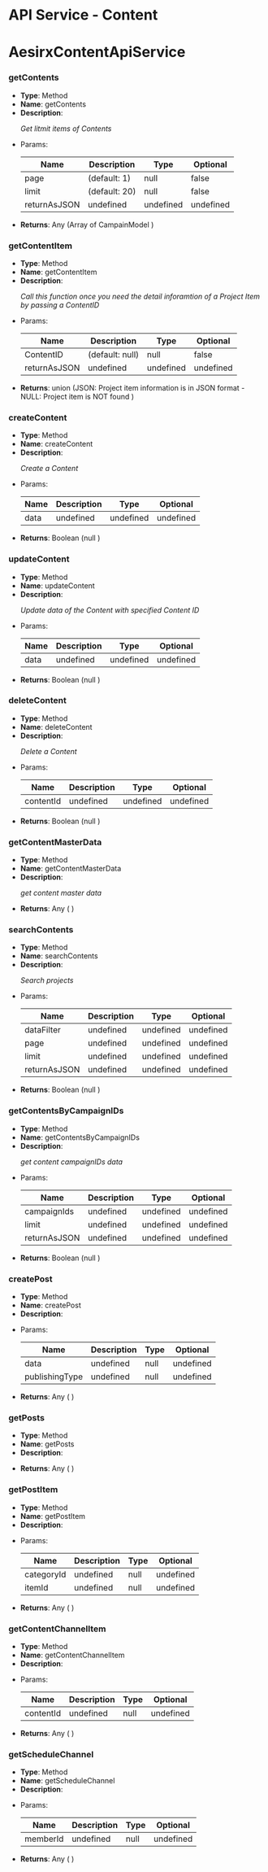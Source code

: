 <h1>API Service - Content</h1><h1>AesirxContentApiService</h1><h3>getContents</h3><ul><li><b>Type</b>: Method </li><li><b>Name</b>: getContents</li><li><b>Description</b>: <p><i>Get litmit items of Contents
</i></p></li><li><b></b>Params</b>: </li><table><thead><th>Name</th><th>Description</th><th>Type</th><th>Optional</th></thead><tbody><tr><td>page</td><td>(default: 1)</td><td>null</td><td>false</td></tr><tr><td>limit</td><td>(default: 20)</td><td>null</td><td>false</td></tr><tr><td>returnAsJSON</td><td>undefined</td><td>undefined</td><td>undefined</td></tr></tbody></table><li><b>Returns</b>: Any (Array of CampainModel )</li></ul><h3>getContentItem</h3><ul><li><b>Type</b>: Method </li><li><b>Name</b>: getContentItem</li><li><b>Description</b>: <p><i>Call this function once you need the detail inforamtion of a Project Item by passing a ContentID
</i></p></li><li><b></b>Params</b>: </li><table><thead><th>Name</th><th>Description</th><th>Type</th><th>Optional</th></thead><tbody><tr><td>ContentID</td><td>(default: null)</td><td>null</td><td>false</td></tr><tr><td>returnAsJSON</td><td>undefined</td><td>undefined</td><td>undefined</td></tr></tbody></table><li><b>Returns</b>: union (JSON: Project item information is in JSON format
- NULL: Project item is NOT found )</li></ul><h3>createContent</h3><ul><li><b>Type</b>: Method </li><li><b>Name</b>: createContent</li><li><b>Description</b>: <p><i>Create a Content
</i></p></li><li><b></b>Params</b>: </li><table><thead><th>Name</th><th>Description</th><th>Type</th><th>Optional</th></thead><tbody><tr><td>data</td><td>undefined</td><td>undefined</td><td>undefined</td></tr></tbody></table><li><b>Returns</b>: Boolean (null )</li></ul><h3>updateContent</h3><ul><li><b>Type</b>: Method </li><li><b>Name</b>: updateContent</li><li><b>Description</b>: <p><i>Update data of the Content with specified Content ID
</i></p></li><li><b></b>Params</b>: </li><table><thead><th>Name</th><th>Description</th><th>Type</th><th>Optional</th></thead><tbody><tr><td>data</td><td>undefined</td><td>undefined</td><td>undefined</td></tr></tbody></table><li><b>Returns</b>: Boolean (null )</li></ul><h3>deleteContent</h3><ul><li><b>Type</b>: Method </li><li><b>Name</b>: deleteContent</li><li><b>Description</b>: <p><i>Delete a Content
</i></p></li><li><b></b>Params</b>: </li><table><thead><th>Name</th><th>Description</th><th>Type</th><th>Optional</th></thead><tbody><tr><td>contentId</td><td>undefined</td><td>undefined</td><td>undefined</td></tr></tbody></table><li><b>Returns</b>: Boolean (null )</li></ul><h3>getContentMasterData</h3><ul><li><b>Type</b>: Method </li><li><b>Name</b>: getContentMasterData</li><li><b>Description</b>: <p><i>get content master data</i></p></li><li><b>Returns</b>: Any ( )</li></ul><h3>searchContents</h3><ul><li><b>Type</b>: Method </li><li><b>Name</b>: searchContents</li><li><b>Description</b>: <p><i>Search projects
</i></p></li><li><b></b>Params</b>: </li><table><thead><th>Name</th><th>Description</th><th>Type</th><th>Optional</th></thead><tbody><tr><td>dataFilter</td><td>undefined</td><td>undefined</td><td>undefined</td></tr><tr><td>page</td><td>undefined</td><td>undefined</td><td>undefined</td></tr><tr><td>limit</td><td>undefined</td><td>undefined</td><td>undefined</td></tr><tr><td>returnAsJSON</td><td>undefined</td><td>undefined</td><td>undefined</td></tr></tbody></table><li><b>Returns</b>: Boolean (null )</li></ul><h3>getContentsByCampaignIDs</h3><ul><li><b>Type</b>: Method </li><li><b>Name</b>: getContentsByCampaignIDs</li><li><b>Description</b>: <p><i>get content campaignIDs data
</i></p></li><li><b></b>Params</b>: </li><table><thead><th>Name</th><th>Description</th><th>Type</th><th>Optional</th></thead><tbody><tr><td>campaignIds</td><td>undefined</td><td>undefined</td><td>undefined</td></tr><tr><td>limit</td><td>undefined</td><td>undefined</td><td>undefined</td></tr><tr><td>returnAsJSON</td><td>undefined</td><td>undefined</td><td>undefined</td></tr></tbody></table><li><b>Returns</b>: Boolean (null )</li></ul><h3>createPost</h3><ul><li><b>Type</b>: Method </li><li><b>Name</b>: createPost</li><li><b>Description</b>: <p><i></i></p></li><li><b></b>Params</b>: </li><table><thead><th>Name</th><th>Description</th><th>Type</th><th>Optional</th></thead><tbody><tr><td>data</td><td>undefined</td><td>null</td><td>undefined</td></tr><tr><td>publishingType</td><td>undefined</td><td>null</td><td>undefined</td></tr></tbody></table><li><b>Returns</b>: Any ( )</li></ul><h3>getPosts</h3><ul><li><b>Type</b>: Method </li><li><b>Name</b>: getPosts</li><li><b>Description</b>: <p><i></i></p></li><li><b>Returns</b>: Any ( )</li></ul><h3>getPostItem</h3><ul><li><b>Type</b>: Method </li><li><b>Name</b>: getPostItem</li><li><b>Description</b>: <p><i></i></p></li><li><b></b>Params</b>: </li><table><thead><th>Name</th><th>Description</th><th>Type</th><th>Optional</th></thead><tbody><tr><td>categoryId</td><td>undefined</td><td>null</td><td>undefined</td></tr><tr><td>itemId</td><td>undefined</td><td>null</td><td>undefined</td></tr></tbody></table><li><b>Returns</b>: Any ( )</li></ul><h3>getContentChannelItem</h3><ul><li><b>Type</b>: Method </li><li><b>Name</b>: getContentChannelItem</li><li><b>Description</b>: <p><i></i></p></li><li><b></b>Params</b>: </li><table><thead><th>Name</th><th>Description</th><th>Type</th><th>Optional</th></thead><tbody><tr><td>contentId</td><td>undefined</td><td>null</td><td>undefined</td></tr></tbody></table><li><b>Returns</b>: Any ( )</li></ul><h3>getScheduleChannel</h3><ul><li><b>Type</b>: Method </li><li><b>Name</b>: getScheduleChannel</li><li><b>Description</b>: <p><i></i></p></li><li><b></b>Params</b>: </li><table><thead><th>Name</th><th>Description</th><th>Type</th><th>Optional</th></thead><tbody><tr><td>memberId</td><td>undefined</td><td>null</td><td>undefined</td></tr></tbody></table><li><b>Returns</b>: Any ( )</li></ul>